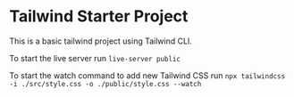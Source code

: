 # Tailwind Starter Project

This is a basic tailwind project using Tailwind CLI.

To start the live server run ``` live-server public ```

To start the watch command to add new Tailwind CSS run ``` npx tailwindcss -i ./src/style.css -o ./public/style.css --watch ```
